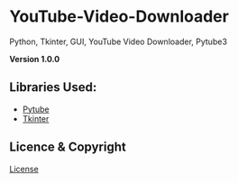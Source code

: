 # YouTube-Video-Downloader
Python, Tkinter, GUI, YouTube Video Downloader, Pytube3

**Version 1.0.0**

## Libraries Used:

* [Pytube](https://github.com/nficano/pytube)
* [Tkinter](https://wiki.python.org/moin/TkInter)

## Licence & Copyright
[License](https://creativecommons.org/publicdomain/zero/1.0/)
